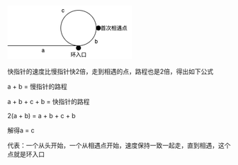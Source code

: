 ![ss](环形链表%20II.png)

快指针的速度比慢指针快2倍，走到相遇的点，路程也是2倍，得出如下公式

a + b = 慢指针的路程

a + b + c + b = 快指针的路程

2(a + b) = a + b + c + b

解得a = c

代表：一个从头开始，一个从相遇点开始，速度保持一致一起走，直到相遇，这个点就是环入口
